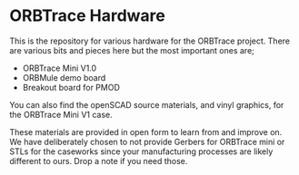 ORBTrace Hardware
=================

This is the repository for various hardware for the ORBTrace project. There are various bits and pieces here but the most important ones are;

* ORBTrace Mini V1.0
* ORBMule demo board
* Breakout board for PMOD

You can also find the openSCAD source materials, and vinyl graphics, for the ORBTrace Mini V1 case.

These materials are provided in open form to learn from and improve on. We have deliberately chosen to not provide Gerbers for ORBTrace mini or STLs for the caseworks since your manufacturing processes are likely different to ours. Drop a note if you need those.
